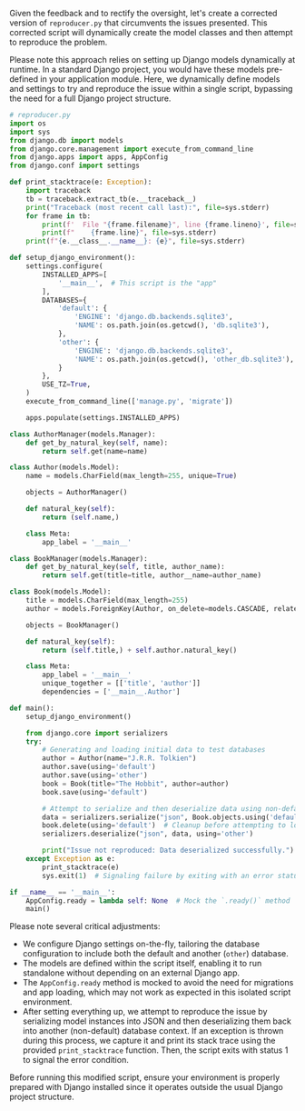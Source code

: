 Given the feedback and to rectify the oversight, let's create a corrected version of `reproducer.py` that circumvents the issues presented. This corrected script will dynamically create the model classes and then attempt to reproduce the problem. 

Please note this approach relies on setting up Django models dynamically at runtime. In a standard Django project, you would have these models pre-defined in your application module. Here, we dynamically define models and settings to try and reproduce the issue within a single script, bypassing the need for a full Django project structure.

```python
# reproducer.py
import os
import sys
from django.db import models
from django.core.management import execute_from_command_line
from django.apps import apps, AppConfig
from django.conf import settings

def print_stacktrace(e: Exception):
    import traceback
    tb = traceback.extract_tb(e.__traceback__)
    print("Traceback (most recent call last):", file=sys.stderr)
    for frame in tb:
        print(f'  File "{frame.filename}", line {frame.lineno}', file=sys.stderr)
        print(f"    {frame.line}", file=sys.stderr)
    print(f"{e.__class__.__name__}: {e}", file=sys.stderr)

def setup_django_environment():
    settings.configure(
        INSTALLED_APPS=[
            '__main__',  # This script is the "app"
        ],
        DATABASES={
            'default': {
                'ENGINE': 'django.db.backends.sqlite3',
                'NAME': os.path.join(os.getcwd(), 'db.sqlite3'),
            },
            'other': {
                'ENGINE': 'django.db.backends.sqlite3',
                'NAME': os.path.join(os.getcwd(), 'other_db.sqlite3'),
            }
        },
        USE_TZ=True,
    )
    execute_from_command_line(['manage.py', 'migrate'])

    apps.populate(settings.INSTALLED_APPS)

class AuthorManager(models.Manager):
    def get_by_natural_key(self, name):
        return self.get(name=name)

class Author(models.Model):
    name = models.CharField(max_length=255, unique=True)

    objects = AuthorManager()

    def natural_key(self):
        return (self.name,)

    class Meta:
        app_label = '__main__'

class BookManager(models.Manager):
    def get_by_natural_key(self, title, author_name):
        return self.get(title=title, author__name=author_name)

class Book(models.Model):
    title = models.CharField(max_length=255)
    author = models.ForeignKey(Author, on_delete=models.CASCADE, related_name="books")

    objects = BookManager()

    def natural_key(self):
        return (self.title,) + self.author.natural_key()

    class Meta:
        app_label = '__main__'
        unique_together = [['title', 'author']]
        dependencies = ['__main__.Author']

def main():
    setup_django_environment()

    from django.core import serializers
    try:
        # Generating and loading initial data to test databases
        author = Author(name="J.R.R. Tolkien")
        author.save(using='default')
        author.save(using='other')
        book = Book(title="The Hobbit", author=author)
        book.save(using='default')

        # Attempt to serialize and then deserialize data using non-default database
        data = serializers.serialize("json", Book.objects.using('default').all(), use_natural_foreign_keys=True)
        book.delete(using='default')  # Cleanup before attempting to load
        serializers.deserialize("json", data, using='other')

        print("Issue not reproduced: Data deserialized successfully.")
    except Exception as e:
        print_stacktrace(e)
        sys.exit(1)  # Signaling failure by exiting with an error status

if __name__ == '__main__':
    AppConfig.ready = lambda self: None  # Mock the `.ready()` method
    main()
```

Please note several critical adjustments:
- We configure Django settings on-the-fly, tailoring the database configuration to include both the default and another (`other`) database.
- The models are defined within the script itself, enabling it to run standalone without depending on an external Django app. 
- The `AppConfig.ready` method is mocked to avoid the need for migrations and app loading, which may not work as expected in this isolated script environment.
- After setting everything up, we attempt to reproduce the issue by serializing model instances into JSON and then deserializing them back into another (non-default) database context. If an exception is thrown during this process, we capture it and print its stack trace using the provided `print_stacktrace` function. Then, the script exits with status 1 to signal the error condition.

Before running this modified script, ensure your environment is properly prepared with Django installed since it operates outside the usual Django project structure.